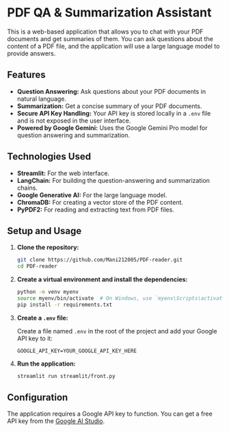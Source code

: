 # PDF QA & Summarization Assistant

This is a web-based application that allows you to chat with your PDF documents and get summaries of them. You can ask questions about the content of a PDF file, and the application will use a large language model to provide answers.

## Features

*   **Question Answering:** Ask questions about your PDF documents in natural language.
*   **Summarization:** Get a concise summary of your PDF documents.
*   **Secure API Key Handling:** Your API key is stored locally in a `.env` file and is not exposed in the user interface.
*   **Powered by Google Gemini:** Uses the Google Gemini Pro model for question answering and summarization.

## Technologies Used

*   **Streamlit:** For the web interface.
*   **LangChain:** For building the question-answering and summarization chains.
*   **Google Generative AI:** For the large language model.
*   **ChromaDB:** For creating a vector store of the PDF content.
*   **PyPDF2:** For reading and extracting text from PDF files.

## Setup and Usage

1.  **Clone the repository:**

    ```bash
    git clone https://github.com/Mani212005/PDF-reader.git
    cd PDF-reader
    ```

2.  **Create a virtual environment and install the dependencies:**

    ```bash
    python -m venv myenv
    source myenv/bin/activate  # On Windows, use `myenv\Scripts\activate`
    pip install -r requirements.txt
    ```

3.  **Create a `.env` file:**

    Create a file named `.env` in the root of the project and add your Google API key to it:

    ```
    GOOGLE_API_KEY=YOUR_GOOGLE_API_KEY_HERE
    ```

4.  **Run the application:**

    ```bash
    streamlit run streamlit/front.py
    ```

## Configuration

The application requires a Google API key to function. You can get a free API key from the [Google AI Studio](https://aistudio.google.com/).
